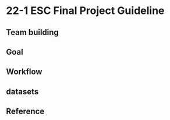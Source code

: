 # 22-1 ESC Final Project Guideline

## Team building

## Goal

## Workflow

## datasets

## Reference

